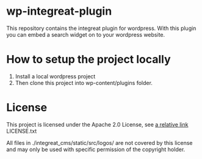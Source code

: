 # wp-integreat-plugin
This repository contains the integreat plugin for wordpress.
With this plugin you can embed a search widget on to your wordpress website.

# How to setup the project locally 
1. Install a local wordpress project
2. Then clone this project into wp-content/plugins folder.

# License
This project is licensed under the Apache 2.0 License, see [a relative link](LICENSE.txt) LICENSE.txt

All files in ./integreat_cms/static/src/logos/ are not covered by this license and may only be used with specific permission of the copyright holder.
